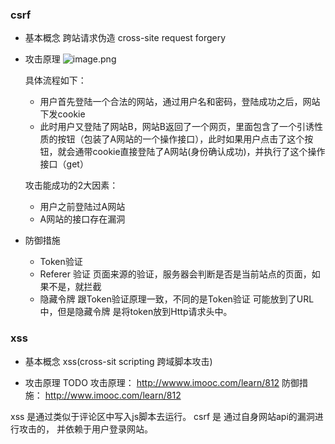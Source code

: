 ### csrf    
- 基本概念
    跨站请求伪造 cross-site request forgery
- 攻击原理
    ![image.png](https://upload-images.jianshu.io/upload_images/5016475-5152fbdd222fc3d9.png?imageMogr2/auto-orient/strip%7CimageView2/2/w/1240)


    具体流程如下：
    - 用户首先登陆一个合法的网站，通过用户名和密码，登陆成功之后，网站下发cookie
    - 此时用户又登陆了网站B，网站B返回了一个网页，里面包含了一个引诱性质的按钮（包装了A网站的一个操作接口），此时如果用户点击了这个按钮，就会通带cookie直接登陆了A网站(身份确认成功)，并执行了这个操作接口（get）

    攻击能成功的2大因素：
    - 用户之前登陆过A网站
    - A网站的接口存在漏洞
- 防御措施
    - Token验证
    - Referer 验证
        页面来源的验证，服务器会判断是否是当前站点的页面，如果不是，就拦截
    - 隐藏令牌
      跟Token验证原理一致，不同的是Token验证 可能放到了URL中，但是隐藏令牌 是将token放到Http请求头中。
### xss

- 基本概念
    xss(cross-sit scripting 跨域脚本攻击)
    
- 攻击原理
 TODO
 攻击原理： http://wwww.imooc.com/learn/812
 防御措施： http://www.imooc.com/learn/812

 xss 是通过类似于评论区中写入js脚本去运行。
 csrf 是 通过自身网站api的漏洞进行攻击的， 并依赖于用户登录网站。

